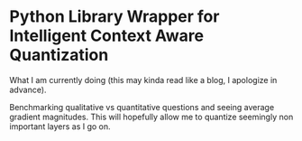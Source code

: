 # Python Library Wrapper for Intelligent Context Aware Quantization

What I am currently doing (this may kinda read like a blog, I apologize in advance).

Benchmarking qualitative vs quantitative questions and seeing average gradient magnitudes.
This will hopefully allow me to quantize seemingly non important layers as I go on.
